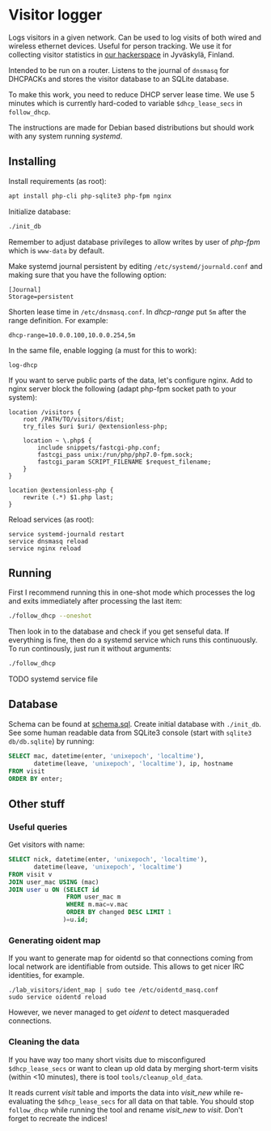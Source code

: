 <!-- -*- mode: markdown; -*- -->

# Visitor logger

Logs visitors in a given network. Can be used to log visits of both
wired and wireless ethernet devices. Useful for person tracking. We
use it for collecting visitor statistics in
[our hackerspace](http://jkl.hacklab.fi) in Jyväskylä, Finland.

Intended to be run on a router. Listens to the journal of `dnsmasq`
for DHCPACKs and stores the visitor database to an SQLite database.

To make this work, you need to reduce DHCP server lease time. We use 5
minutes which is currently hard-coded to variable `$dhcp_lease_secs`
in `follow_dhcp`.

The instructions are made for Debian based distributions but should
work with any system running *systemd*.

## Installing

Install requirements (as root):

```sh
apt install php-cli php-sqlite3 php-fpm nginx
```

Initialize database:

```sh
./init_db
```

Remember to adjust database privileges to allow writes by user of
*php-fpm* which is `www-data` by default.

Make systemd journal persistent by editing
`/etc/systemd/journald.conf` and making sure that you have the
following option:

	[Journal]
	Storage=persistent

Shorten lease time in `/etc/dnsmasq.conf`. In *dhcp-range* put `5m`
after the range definition. For example:

	dhcp-range=10.0.0.100,10.0.0.254,5m

In the same file, enable logging (a must for this to work):

	log-dhcp

If you want to serve public parts of the data, let's configure
nginx. Add to nginx server block the following (adapt php-fpm socket
path to your system):

```
location /visitors {
	root /PATH/TO/visitors/dist;
	try_files $uri $uri/ @extensionless-php;

	location ~ \.php$ {
		include snippets/fastcgi-php.conf;
		fastcgi_pass unix:/run/php/php7.0-fpm.sock;
		fastcgi_param SCRIPT_FILENAME $request_filename;
	}
}

location @extensionless-php {
	rewrite (.*) $1.php last;
}
```

Reload services (as root):

	service systemd-journald restart
	service dnsmasq reload
	service nginx reload

## Running

First I recommend running this in one-shot mode which processes the
log and exits immediately after processing the last item:

```sh
./follow_dhcp --oneshot
```

Then look in to the database and check if you get senseful data. If
everything is fine, then do a systemd service which runs this
continuously. To run continously, just run it without arguments:

```sh
./follow_dhcp
```

TODO systemd service file

## Database

Schema can be found at [schema.sql](schema.sql). Create initial
database with `./init_db`. See some human readable data from SQLite3
console (start with `sqlite3 db/db.sqlite`) by running:

```sql
SELECT mac, datetime(enter, 'unixepoch', 'localtime'),
       datetime(leave, 'unixepoch', 'localtime'), ip, hostname
FROM visit
ORDER BY enter;
```

## Other stuff

### Useful queries

Get visitors with name:

```sql
SELECT nick, datetime(enter, 'unixepoch', 'localtime'),
       datetime(leave, 'unixepoch', 'localtime')
FROM visit v
JOIN user_mac USING (mac)
JOIN user u ON (SELECT id
                FROM user_mac m
                WHERE m.mac=v.mac
                ORDER BY changed DESC LIMIT 1
               )=u.id;
```

### Generating oident map

If you want to generate map for oidentd so that connections coming
from local network are identifiable from outside. This allows to get
nicer IRC identities, for example.

	./lab_visitors/ident_map | sudo tee /etc/oidentd_masq.conf
	sudo service oidentd reload

However, we never managed to get *oident* to detect masqueraded
connections.

### Cleaning the data

If you have way too many short visits due to misconfigured
`$dhcp_lease_secs` or want to clean up old data by merging short-term
visits (within <10 minutes), there is tool `tools/cleanup_old_data`.

It reads current *visit* table and imports the data into *visit\_new*
while re-evaluating the `$dhcp_lease_secs` for all data on that table.
You should stop `follow_dhcp` while running the tool and rename
*visit\_new* to *visit*. Don't forget to recreate the indices!
